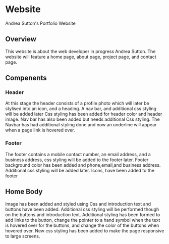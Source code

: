 # Website
Andrea Sutton's Portfolio Website
## Overview
This website is about the web developer in progress Andrea Sutton. The website will feature a home page, about page, project page, and contact page.
## Compenents 
### Header
At this stage the header consists of a profile photo which will later be stylised into an icon, and a heading. A nav bar, and additional css styling will be added later
Css styling has been added for header color and header image. Nav bar has also been added but needs additional Css styling. The Navbar has had additional styling done and now an underline will appear when a page link is hovered over.
### Footer
The footer contains a mobile contact number, an email address, and a business address, css styling will be added to the footer later. Footer background color has been added and phone,email,and business address. Additional css styling will be added later. Icons, have been added to the footer 

## Home Body
Image has been added and styled using Css and introduction text and buttons have been added. Additional css styling will be performed though on the buttons and introduction text.
Additional styling has been formed to add links to the button, change the pointer to a hand symbol when the text is hovered over for the buttons, and change the color of the buttons when hovered over.
New css styling has been added to make the page responsive to large screens.